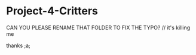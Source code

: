 # Project-4-Critters

CAN YOU PLEASE RENAME THAT FOLDER TO FIX THE TYPO?
// it's killing me

thanks ;a;
